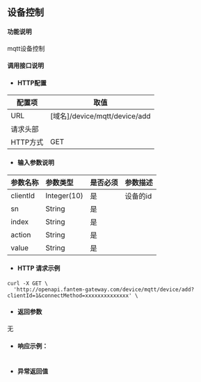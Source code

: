 ## 设备控制

#### 功能说明
mqtt设备控制


#### 调用接口说明

* #### HTTP配置

| 配置项 | 取值 |
| --- | --- |
| URL | \[域名\]/device/mqtt/device/add|
| 请求头部 | |
| HTTP方式 | GET |

* #### 输入参数说明

| 参数名称 | 参数类型 | 是否必须 | 参数描述 |
| :--- | :--- | :--- | :--- |
| clientId| Integer\(10\) | 是 | 设备的id |
| sn| String | 是 |  |
| index| String | 是 |  |
| action| String | 是 |  |
| value| String | 是 |  |

* #### HTTP 请求示例

```
curl -X GET \
  'http://openapi.fantem-gateway.com/device/mqtt/device/add?clientId=1&connectMethod=xxxxxxxxxxxxxx' \
```

* #### 返回参数

无



* #### 响应示例：

```json

```

* #### 异常返回值




